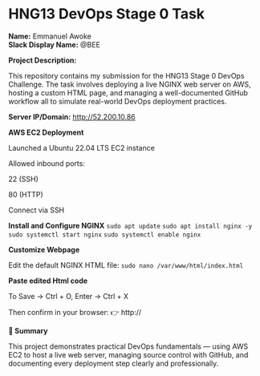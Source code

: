 # HNG13 DevOps Stage 0 Task #

**Name:** Emmanuel Awoke  
**Slack Display Name:** @BEE 

**Project Description:**

This repository contains my submission for the HNG13 Stage 0 DevOps Challenge.
The task involves deploying a live NGINX web server on AWS, hosting a custom HTML page, and managing a well-documented GitHub workflow all to simulate real-world DevOps deployment practices.

**Server IP/Domain:** http://52.200.10.86

**AWS EC2 Deployment**

Launched a Ubuntu 22.04 LTS EC2 instance

Allowed inbound ports:

22 (SSH)

80 (HTTP)

Connect via SSH

**Install and Configure NGINX**
`sudo apt update`
`sudo apt install nginx -y`
`sudo systemctl start nginx`
`sudo systemctl enable nginx`


**Customize Webpage**

Edit the default NGINX HTML file:
`sudo nano /var/www/html/index.html`

**Paste edited Html code**

To Save → Ctrl + O, Enter → Ctrl + X

Then confirm in your browser:
👉 http://<your-ec2-public-ip>


**🧾 Summary**

This project demonstrates practical DevOps fundamentals — using AWS EC2 to host a live web server, managing source control with GitHub, and documenting every deployment step clearly and professionally.